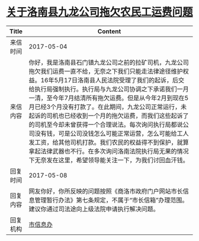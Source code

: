 # <a href="http://www.shangluo.gov.cn/zmhd/ldxxxx.jsp?urltype=leadermail.LeaderMailContentUrl&wbtreeid=1112&leadermailid=4119">关于洛南县九龙公司拖欠农民工运费问题</a>
| Title |                                                                                                                                                                Content                                                                                                                                                                 |
|:-----:|----------------------------------------------------------------------------------------------------------------------------------------------------------------------------------------------------------------------------------------------------------------------------------------------------------------------------------------|
| 来信时间  | 2017-05-04                                                                                                                                                                                                                                                                                                                             |
| 来信内容  | 你好，我是洛南县石门镇九龙公司之前的拉矿司机，九龙公司拖欠我们运费一直不给，无奈之下我们只能走法律途径维护权益。16年5月17日洛南县人民法院受理了我们的起诉，后交给执行局强制执行。执行局与九龙公司协调之下承诺我们一月一清，至今年7月结清所有拖欠运费。但是从今年2月到现在5月已经3个月没有打款了。在此期间，九龙公司正常运行，未起诉的司机也已经收到一个月的拖欠运费，而我们这些起诉了的司机至今却未曾获得一个合理说法。每次询问执行局都说公司没有钱，可是公司没钱怎么可能正常运营，怎么可能给工人发工资，给其他司机打款。我们农民的权益得不到保护，就算拿起法律武器也不行。在多次询问洛南法院执行局无果的情况下无奈发在这里，希望领导能关注一下，为我们讨回血汗钱。 |
| 回复时间  | 2017-05-08                                                                                                                                                                                                                                                                                                                             |
| 回复内容  | 网友你好，你所反映的问题按照《商洛市政府门户网站市长信息管理暂行办法》第七条规定，不属于“市长信箱”办理范围。建议你通过司法途向上级法院申请执行解决问题。                                                                                                                                                                                                                                                          |
| 回复机构  | <a href="../../categories/agencies/市信息办.md">市信息办</a>                                                                                                                                                                                                                                                                                   |
